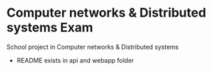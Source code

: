 # Computer networks & Distributed systems Exam
School project in Computer networks & Distributed systems
- README exists in api and webapp folder
